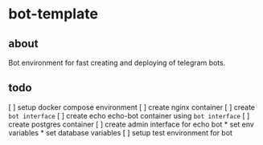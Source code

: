 # bot-template
## about
Bot environment for fast creating and deploying of telegram bots.

## todo
[ ] setup docker compose environment
[ ] create nginx container
[ ] create `bot interface`
[ ] create echo echo-bot container using `bot interface`
[ ] create postgres container
[ ] create admin interface for echo bot
    * set env variables
    * set database variables
[ ] setup test environment for bot
